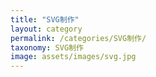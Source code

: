 ```yaml
---
title: "SVG制作"
layout: category
permalink: /categories/SVG制作/
taxonomy: SVG制作
image: assets/images/svg.jpg
---
```

